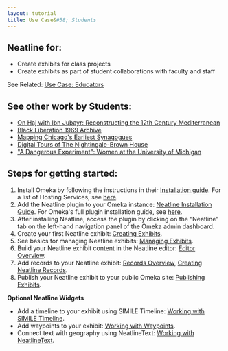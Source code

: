 ```yaml
---
layout: tutorial
title: Use Case&#58; Students
---
```


## Neatline for:

- Create exhibits for class projects
- Create exhibits as part of student collaborations with faculty and staff

See Related: [Use Case: Educators](/use-cases/educators/)

## See other work by Students:

- [On Haj with Ibn Jubayr: Reconstructing the 12th Century Mediterranean](https://ibnjubayr.neatline.org/)
- [Black Liberation 1969 Archive](https://blacklib1969.swarthmore.edu/neatline/show/sit-in-map)
- [Mapping Chicago's Earliest Synagogues](http://digitalchicagohistory.org/exhibits/show/synagogue/about)
- [Digital Tours of The Nightingale-Brown House](http://cds.library.brown.edu/NBHouse/)
- ["A Dangerous Experiment": Women at the University of Michigan](http://michiganintheworld.history.lsa.umich.edu/dangerousexperiment/neatline/show/map)

## Steps for getting started:

1. Install Omeka by following the instructions in their [Installation guide](https://omeka.org/classic/docs/Installation/Installation/). For a list of Hosting Services, see [here](https://omeka.org/classic/docs/GettingStarted/Hosting_Suggestions/).
2. Add the Neatline plugin to your Omeka instance: [Neatline Installation Guide](/docs/installing-neatline/#installing-nl). For Omeka's full plugin installation guide, see [here](https://omeka.org/classic/docs/Admin/Adding_and_Managing_Plugins/).
5. After installing Neatline, access the plugin by clicking on the “Neatline” tab on the left-hand navigation panel of the Omeka admin dashboard.
6. Create your first Neatline exhibit: [Creating Exhibits](/docs/creating-exhibits/).
7. See basics for managing Neatline exhibits: [Managing Exhibits](/docs/managing-exhibits/).
8. Build your Neatline exhibit content in the Neatline editor: [Editor Overview](/docs/editor-overview/).
9. Add records to your Neatline exhibit: [Records Overview](/docs/records-overview/), [Creating Neatline Records](/docs/creating-records/).
8. Publish your Neatline exhibit to your public Omeka site: [Publishing Exhibits](/docs/publishing-exhibits/).

**Optional Neatline Widgets**
- Add a timeline to your exhibit using SIMILE Timeline: [Working with SIMILE Timeline](/docs/working-with-the-simile-timeline-widget/).
- Add waypoints to your exhibit: [Working with Waypoints](/docs/working-with-the-waypoints-plugin/).
- Connect text with geography using NeatlineText: [Working with NeatlineText](/docs/working-with-the-text-widget/). 